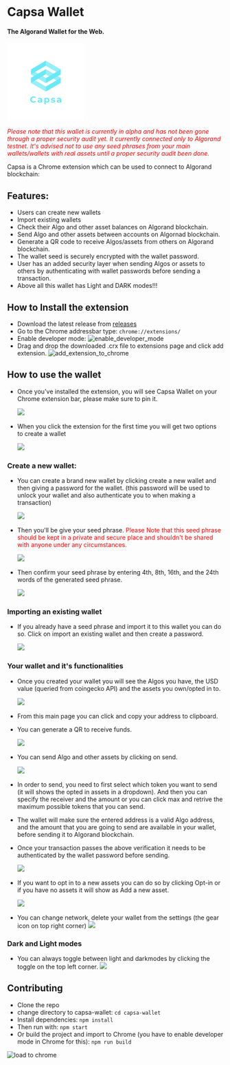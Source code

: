 # Capsa Wallet

#### The Algorand Wallet for the Web.

<img src="images/logo_transparent.png" height="180"/>

<span style="color:red">*Please note that this wallet is currently in alpha and has not been gone through a proper security audit yet. It currently connected only to Algorand testnet. It's advised not to use any seed phrases from your main wallets/wallets with real assets until a proper security audit been done.*</span>


Capsa is a Chrome extension which can be used to connect to Algorand blockchain:

## Features:
- Users can create new wallets
- Import existing wallets
- Check their Algo and other asset balances on Algorand blockchain.
- Send Algo and other assets between accounts on Algornad blockchain.
- Generate a QR code to receive Algos/assets from others on Algorand blockchain.
- The wallet seed is securely encrypted with the wallet password.
- User has an added security layer when sending Algos or assets to others by authenticating with wallet passwords before sending a transaction.
- Above all this wallet has Light and DARK modes!!!

## How to Install the extension
- Download the latest release from [releases](https://github.com/jokersden/capsa-wallet/releases)
- Go to the Chrome addressbar type: 
  ```chrome://extensions/```
- Enable developer mode:
  ![enable_developer_mode](images/enable_dev_mode.png)
- Drag and drop the downloaded .crx file to extensions page and click add extension.
  ![add_extension_to_chrome](images/add_to_chrome.png)

## How to use the wallet
- Once you've installed the extension, you will see Capsa Wallet on your Chrome extension bar, please make sure to pin it.

  ![](images/extension_bar.png)
- When you click the extension for the first time you will get two options to create a wallet
  
  ![](images/initial_screen.png)

### Create a new wallet:
- You can create a brand new wallet by clicking create a new wallet and then giving a password for the wallet. (this password will be used to unlock your wallet and also authenticate you to when making a transaction)
  
  ![](images/create_a_password.png)
- Then you'll be give your seed phrase. <span style="color:red">Please Note that this seed phrase should be kept in a private and secure place and shouldn't be shared with anyone under any circumstances.</span>

  ![](images/seed_screen.png)

- Then confirm your seed phrase by entering 4th, 8th, 16th, and the 24th words of the generated seed phrase.
  
  ![](images/confirm_seed.png)

### Importing an existing wallet
- If you already have a seed phrase and import it to this wallet you can do so. Click on import an existing wallet and then create a password.
  
  ![](images/enter_seed.png) 

### Your wallet and it's functionalities
- Once you created your wallet you will see the Algos you have, the USD value (queried from coingecko API) and the assets you own/opted in to.
  
  ![](images/main_screen.png)

- From this main page you can click and copy your address to clipboard. 
- You can generate a QR to receive funds.
  
  ![](images/qr_screen.png)

- You can send Algo and other assets by clicking on send.
  
  ![](images/send_tokens.png)

- In order to send, you need to first select which token you want to send (it will shows the opted in assets in a dropdown). And then you can specify the receiver and the amount or you can click max and retrive the maximum possible tokens that you can send.
- The wallet will make sure the entered address is a valid Algo address, and the amount that you are going to send are available in your wallet, before sending it to Algorand blockchain.
- Once your transaction passes the above verification it needs to be authenticated by the wallet password before sending.
  
  ![](images/confirm_send.png)

- If you want to opt in to a new assets you can do so by clicking Opt-in or if you have no assets it will show as Add a new asset.
  
  ![](images/opt-in.png)

- You can change network, delete your wallet from the settings (the gear icon on top right corner)
  ![](images/delete.png)

### Dark and Light modes
- You can always toggle between light and darkmodes by clicking the toggle on the top left corner.
  ![](images/light.png)



## Contributing

- Clone the repo
- change directory to capsa-wallet:
 ```cd capsa-wallet```
- Install dependencies:
  ```npm install```
- Then run with:
  ```npm start```
- Or build the project and import to Chrome (you have to enable developer mode in Chrome for this):
  ```npm run build``` 

![load to chrome](images/load_to_chrome.png)